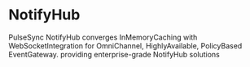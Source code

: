 # NotifyHub
PulseSync NotifyHub converges InMemoryCaching with WebSocketIntegration for OmniChannel, HighlyAvailable, PolicyBased EventGateway. providing enterprise-grade NotifyHub solutions
